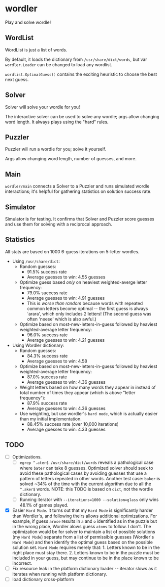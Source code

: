 # wordler
Play and solve wordle!

## WordList
WordList is just a list of words.

By default, it loads the dictionary from `/usr/share/dict/words`, but var
`wordler.Loader` can be changed to load any wordlist.

`wordlist.OptimalGuess()` contains the exciting heuristic to choose the best
next guess.

## Solver
Solver will solve your wordle for you!

The interactive solver can be used to solve any wordle; args allow changing word
length. It always plays using the "hard" rules.

## Puzzler
Puzzler will run a wordle for you; solve it yourself.

Args allow changing word length, number of guesses, and more.

## Main
`wordler/main` connects a Solver to a Puzzler and runs simulated wordle
interactions; it's helpful for gathering statistics on solution success rate.

## Simulator
Simulator is for testing.  It confirms that Solver and Puzzler score guesses and
use them for solving with a reciprocal approach.

## Statistics
All stats are based on 1000 6-guess iterations on 5-letter wordles.

* Using `/usr/share/dict`:
	* Random guesses:
		* 91.5% success rate
		* Average guesses to win: 4.55 guesses
	* Optimize guess based *only* on heaviest weighted-averge letter frequency:
		* 79.0% success rate
		* Average guesses to win: 4.91 guesses
		* This is *worse than random* because words with repeated common letters
		  become optimal -- the first guess is always 'arara', which only includes 2
		  letters! (The second guess was often 'neese' which is also awful.)
	* Optimize based on most-new-letters-in-guess followed by heaviest
	  weighted-average letter frequency:
		* 96.0% success rate
		* Average guesses to win: 4.21 guesses
* Using Wordler dictionary:
	* Random guesses:
		* 84.3% success rate
		* Average guesses to win: 4.58
	* Optimize based on most-new-letters-in-guess followed by heaviest
	  weighted-average letter frequency:
		* 87.0% success rate
		* Average guesses to win: 4.36 guesses
	* Weight letters based on how many words they appear in instead of total
	  number of times they appear (which is above "letter frequency"):
		* 87.9% success rate
		* Average guesses to win: 4.36 guesses
	* Use weighting, but use wordler's `hard mode`, which is actually easier
	  than my initial implementation.
	    * 88.45% success rate (over 10,000 iterations)
		* Average guesses to win: 4.33 guesses

## TODO
* [ ] Optimizations.
    * [ ] `egrep ^.ater$ /usr/share/dict/words` reveals a
      pathological case where `bater` can take 8 guesses. Optimized solver
      should seek to avoid these pathological cases by avoiding guesses that
      use a pattern of letters repeated in other words. Another test case:
      `baker` is solved ~34% of the time with the current algorithm due to
      all the `^.aker$` words.
      NOTE: this TODO is based on `dict`, not the wordle dictionary.
    * [ ] Running iterator with `--iterations=1000 --solution=glass` only wins
	  48.1% of games played.
* [x] Easier `Hard Mode`. It turns out that my `Hard Mode` is significantly
      harder than Wordler's, and following theirs allows additional optimizations.
      For example, if guess `arose` results in `a` and `o` identified as in
      the puzzle but in the wrong place, Wordler alows guess `atoms` to follow.
      I don't. The optimization would be for solver to maintain a list of
      possible solutions (my `Hard Mode`) separate from a list of permissible
      guesses (Wordler's `Hard Mode`) and then identify the optimal guess based
      on the possible solution set.
	  `Hard Mode` requires merely that:
	  1. Letters known to be in the right place must stay there.
	  2. Letters known to be in the puzzle must be included in your guess, but
	     may continue to be in the place known to be incorrect.
* [ ] Fix resource leak in the platform dictionary loader -- iterator slows 
      as it iterates when running with platform dictionary.
* [ ] load dictionary cross-platform

